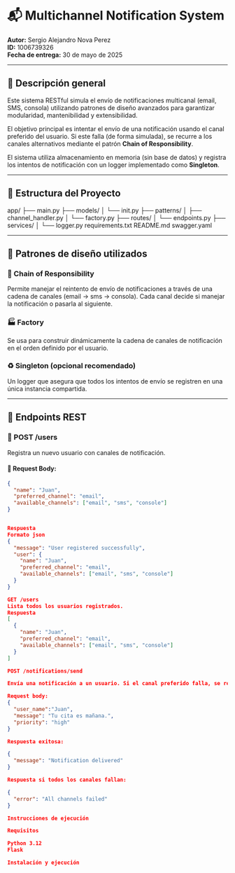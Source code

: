 # 📬 Multichannel Notification System

**Autor:** Sergio Alejandro Nova Perez  
**ID:** 1006739326  
**Fecha de entrega:** 30 de mayo de 2025  

---

## 📝 Descripción general

Este sistema RESTful simula el envío de notificaciones multicanal (email, SMS, consola) utilizando patrones de diseño avanzados para garantizar modularidad, mantenibilidad y extensibilidad.

El objetivo principal es intentar el envío de una notificación usando el canal preferido del usuario. Si este falla (de forma simulada), se recurre a los canales alternativos mediante el patrón **Chain of Responsibility**.

El sistema utiliza almacenamiento en memoria (sin base de datos) y registra los intentos de notificación con un logger implementado como **Singleton**.

---

## 🧱 Estructura del Proyecto

app/
├── main.py
├── models/
│ └── init.py
├── patterns/
│ ├── channel_handler.py
│ └── factory.py
├── routes/
│ └── endpoints.py
├── services/
│ └── logger.py
requirements.txt
README.md
swagger.yaml


---

## 🧠 Patrones de diseño utilizados

### 🔗 Chain of Responsibility
Permite manejar el reintento de envío de notificaciones a través de una cadena de canales (email → sms → consola). Cada canal decide si manejar la notificación o pasarla al siguiente.

### 🏭 Factory
Se usa para construir dinámicamente la cadena de canales de notificación en el orden definido por el usuario.

### ♻️ Singleton (opcional recomendado)
Un logger que asegura que todos los intentos de envío se registren en una única instancia compartida.

---

## 🚀 Endpoints REST

### 📌 POST /users
Registra un nuevo usuario con canales de notificación.

#### 🧾 Request Body:
```json
{
  "name": "Juan",
  "preferred_channel": "email",
  "available_channels": ["email", "sms", "console"]
}


Respuesta
Formato json
{
  "message": "User registered successfully",
  "user": {
    "name": "Juan",
    "preferred_channel": "email",
    "available_channels": ["email", "sms", "console"]
  }
}

GET /users
Lista todos los usuarios registrados.
Respuesta
[
  {
    "name": "Juan",
    "preferred_channel": "email",
    "available_channels": ["email", "sms", "console"]
  }
]

POST /notifications/send

Envía una notificación a un usuario. Si el canal preferido falla, se reintenta con los demás canales disponibles.

Request body:
{
  "user_name":"Juan",
  "message": "Tu cita es mañana.",
  "priority": "high"
}

Respuesta exitosa:

{
  "message": "Notification delivered"
}

Respuesta si todos los canales fallan:

{
  "error": "All channels failed"
}

Instrucciones de ejecución

Requisitos

Python 3.12
Flask

Instalación y ejecución 



